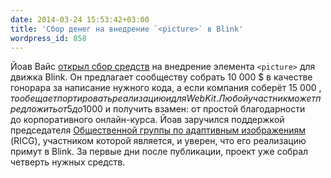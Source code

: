```yaml
---
date: 2014-03-24 15:53:42+03:00
title: 'Сбор денег на внедрение `<picture>` в Blink'
wordpress_id: 858
---
```


Йоав Вайс [открыл сбор средств](http://www.indiegogo.com/projects/picture-element-implementation-in-blink) на внедрение элемента `<picture>` для движка Blink. Он предлагает сообществу собрать 10 000 $ в качестве гонорара за написание нужного кода, а если компания соберёт 15 000 $, то обещает портировать реализацию и для WebKit. Любой участник может предложить от 5 до 1000 $ и получить взамен: от простой благодарности до корпоративного онлайн-курса. Йоав заручился поддержкой председателя [Общественной группы по адаптивным изображениям](http://responsiveimages.org) (RICG), участником которой является, и уверен, что его реализацию примут в Blink. За первые дни после публикации, проект уже собрал четверть нужных средств.

